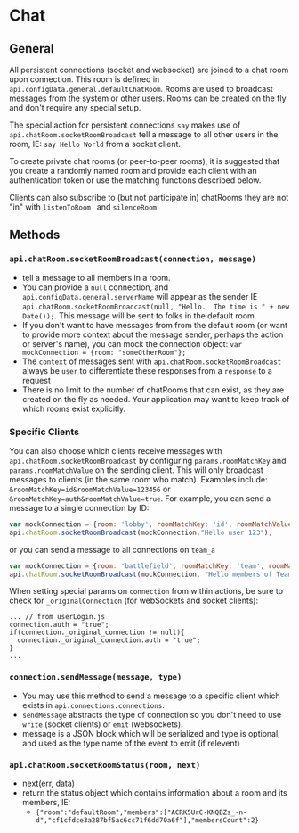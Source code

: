# Chat

## General

All persistent connections (socket and websocket) are joined to a chat room upon connection.  This room is defined in `api.configData.general.defaultChatRoom`.  Rooms are used to broadcast messages from the system or other users.  Rooms can be created on the fly and don't require any special setup.  

The special action for persistent connections `say` makes use of `api.chatRoom.socketRoomBroadcast` tell a message to all other users in the room, IE: `say Hello World` from a socket client.

To create private chat rooms (or peer-to-peer rooms), it is suggested that you create a randomly named room and provide each client with an authentication token or use the matching functions described below.

Clients can also subscribe to (but not participate in) chatRooms they are not "in" with `listenToRoom ` and `silenceRoom`

## Methods

### `api.chatRoom.socketRoomBroadcast(connection, message)`
* tell a message to all members in a room.
* You can provide a `null` connection, and `api.configData.general.serverName` will appear as the sender IE `api.chatRoom.socketRoomBroadcast(null, "Hello.  The time is " + new Date());`.  This message will be sent to folks in the default room.
* If you don't want to have messages from from the default room (or want to provide more context about the message sender, perhaps the action or server's name), you can mock the connection object: `var mockConnection = {room: "someOtherRoom"};`
* The `context` of messages sent with `api.chatRoom.socketRoomBroadcast` always be `user` to differentiate these responses from a `response` to a request
* There is no limit to the number of chatRooms that can exist, as they are created on the fly as needed.  Your application may want to keep track of which rooms exist explicitly. 

### Specific Clients

You can also choose which clients receive messages with `api.chatRoom.socketRoomBroadcast` by configuring `params.roomMatchKey` and `params.roomMatchValue` on the sending client.  This will only broadcast messages to clients (in the same room who match).  Examples include: `&roomMatchKey=id&roomMatchValue=123456` or `&roomMatchKey=auth&roomMatchValue=true`.  For example, you can send a message to a single connection by ID:

```javascript
var mockConnection = {room: 'lobby', roomMatchKey: 'id', roomMatchValue: 123};
api.chatRoom.socketRoomBroadcast(mockConnection,"Hello user 123");
```

or you can send a message to all connections on `team_a`

```javascript
var mockConnection = {room: 'battlefield', roomMatchKey: 'team', roomMatchValue: 'team_a'};
api.chatRoom.socketRoomBroadcast(mockConnection, "Hello members of Team A");
```

When setting special params on `connection` from within actions, be sure to check for `_originalConnection` (for webSockets and socket clients):

	... // from userLogin.js
	connection.auth = "true";
	if(connection._original_connection != null){
	  connection._original_connection.auth = "true";
	}
	...


### `connection.sendMessage(message, type)`
* You may use this method to send a message to a specific client which exists in `api.connections.connections`.  
* `sendMessage` abstracts the type of connection so you don't need to use `write` (socket clients) or `emit` (websockets).  
* message is a JSON block which will be serialized and type is optional, and used as the type name of the event to emit (if relevent)
 
### `api.chatRoom.socketRoomStatus(room, next)`
* next(err, data)
* return the status object which contains information about a room and its members, IE:
	* `{"room":"defaultRoom","members":["ACRK5UrC-KNQBZs_-n-d","cf1cfdce3a287bf5ac6cc71f6dd70a6f"],"membersCount":2}`